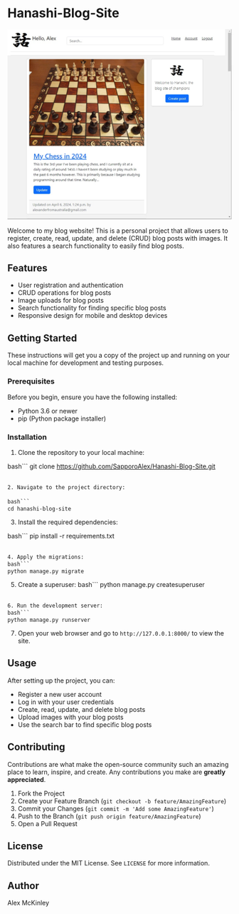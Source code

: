 # Hanashi-Blog-Site
![Preview Image](preview.jpg)

Welcome to my blog website! This is a personal project that allows users to register, create, read, update, and delete (CRUD) blog posts with images. It also features a search functionality to easily find blog posts.

## Features

- User registration and authentication
- CRUD operations for blog posts
- Image uploads for blog posts
- Search functionality for finding specific blog posts
- Responsive design for mobile and desktop devices

## Getting Started

These instructions will get you a copy of the project up and running on your local machine for development and testing purposes.

### Prerequisites

Before you begin, ensure you have the following installed:

- Python 3.6 or newer
- pip (Python package installer)

### Installation

1. Clone the repository to your local machine:

bash```
git clone https://github.com/SapporoAlex/Hanashi-Blog-Site.git
```

2. Navigate to the project directory:

bash```
cd hanashi-blog-site
```


3. Install the required dependencies:

bash```
pip install -r requirements.txt
```

4. Apply the migrations:
bash```
python manage.py migrate
```

5. Create a superuser:
bash```
python manage.py createsuperuser
```

6. Run the development server:
bash```
python manage.py runserver
```

7. Open your web browser and go to `http://127.0.0.1:8000/` to view the site.

## Usage

After setting up the project, you can:

- Register a new user account
- Log in with your user credentials
- Create, read, update, and delete blog posts
- Upload images with your blog posts
- Use the search bar to find specific blog posts

## Contributing

Contributions are what make the open-source community such an amazing place to learn, inspire, and create. Any contributions you make are **greatly appreciated**.

1. Fork the Project
2. Create your Feature Branch (`git checkout -b feature/AmazingFeature`)
3. Commit your Changes (`git commit -m 'Add some AmazingFeature'`)
4. Push to the Branch (`git push origin feature/AmazingFeature`)
5. Open a Pull Request

## License

Distributed under the MIT License. See `LICENSE` for more information.

## Author
Alex McKinley
